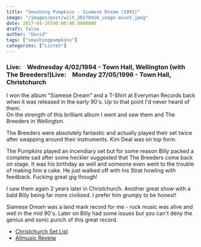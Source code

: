```yaml
---
title: "Smashing Pumpkins - Siamese Dream (1993)"
image: "/images/post/wilt_20170416_image-asset.jpeg"
date: 2017-04-16T00:00:00.0000000
draft: false
author: "David"
tags: ["smashingpumpkins"]
categories: ["Listen"]
---
```

### **Live:    Wednesday 4/02/1994 - Town Hall, Wellington (with The Breeders!)Live:    Monday 27/05/1996 - Town Hall, Christchurch**

 I won the album "Siamese Dream" and a T-Shirt at Everyman Records back when it was released in the early 90's. Up to that point I'd never heard of them.   
On the strength of this brilliant album I went and saw them and The Breeders in Wellington.

 The Breeders were absolutely fantastic and actually played their set twice after swapping around their instruments. Kim Deal was on top form.

 The Pumpkins played an incendiary set but for some reason Billy packed a complete sad after some heckler suggested that The Breeders come back on stage. It was his birthday as well and someone even went to the trouble of making him a cake. He just walked off with his Strat howling with feedback. Fucking great gig though!

 I saw them again 2 years later in Christchurch. Another great show with a bald Billy being far more civilised. I prefer him grumpy to be honest!

 Siamese Dream was a land mark record for me - rock music was alive and well in the mid 90's. Later on Billy had some issues but you can't deny the genius and sonic punch of this great record.

-  [Christchurch Set List](http://www.setlist.fm/setlist/the-smashing-pumpkins/1996/christchurch-town-hall-christchurch-new-zealand-7bd73268.html)
-  [Allmusic Reveiw](http://www.allmusic.com/album/siamese-dream-mw0000099414)